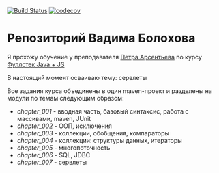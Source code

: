 [![Build Status](https://travis-ci.org/VadimBolokhov/vbolokhov.svg?branch=master)](https://travis-ci.org/VadimBolokhov/vbolokhov)
[![codecov](https://codecov.io/gh/VadimBolokhov/vbolokhov/branch/master/graph/badge.svg)](https://codecov.io/gh/VadimBolokhov/vbolokhov)

# Репозиторий Вадима Болохова

Я прохожу обучение у преподавателя [Петра Арсентьева](http://www.job4j.com/about.html) по курсу [Фуллстек Java + JS](https://job4j.ru/courses/java_with_zero_to_job.html)  

В настоящий момент осваиваю тему: сервлеты

Все задания курса объединены в один maven-проект и разделены на модули по темам следующим образом:

+ *chapter_001* - вводная часть, базовый синтаксис, работа с массивами, maven, JUnit
+ *chapter_002* - ООП, исключения
+ *chapter_003* - коллекции, обобщения, компараторы
+ *chapter_004* - коллекции: структуры данных, итераторы
+ *chapter_005* - многопоточность
+ *chapter_006* - SQL, JDBC
+ *chapter_007* - сервлеты
